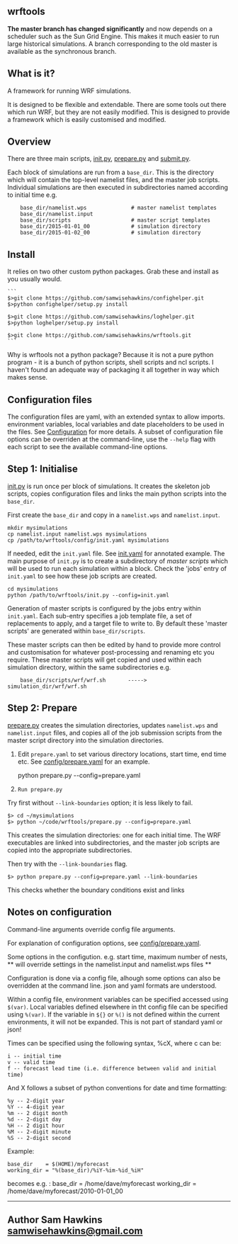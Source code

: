 wrftools
--------

**The master branch has changed significantly** and now depends on a scheduler such 
as the Sun Grid Engine.  This makes it much easier to run large historical simulations. 
A branch corresponding to the old master is available as the synchronous branch.

## What is it?

A framework for running WRF simulations.

It is designed to be flexible and extendable. There are some tools out there
which run WRF, but they are not easily modified. This is designed to provide 
a framework which is easily customised and modified. 



## Overview

There are three main scripts, [init.py](init.py), [prepare.py](prepare.py) and [submit.py](submit.py). 

Each block of simulations are run from a `base_dir`. This is the directory which will contain the top-level
namelist files, and the master job scripts. Individual simulations are then executed in subdirectories named 
according to initial time  e.g. 

```
    base_dir/namelist.wps              # master namelist templates
    base_dir/namelist.input
    base_dir/scripts                   # master script templates
    base_dir/2015-01-01_00             # simulation directory
    base_dir/2015-01-02_00             # simulation directory
```    


## Install

It relies on two other custom python packages. Grab these and install as you usually would. 
   
    ```
    $>git clone https://github.com/samwisehawkins/confighelper.git
    $>python confighelper/setup.py install

    $>git clone https://github.com/samwisehawkins/loghelper.git
    $>python loghelper/setup.py install

    $>git clone https://github.com/samwisehawkins/wrftools.git
    ```

Why is wrftools not a python package? Because it is not a pure python program - it is a bunch of 
python scripts, shell scripts and ncl scripts. I haven't found an adequate way of packaging it all 
together in  way which makes sense.

## Configuration files
    
The configuration files are yaml, with an extended syntax to allow imports. environment variables,
local variables and date placeholders to be used in the files. See [Configuration](##configuration) for more details.
A subset of configuration file options can be overriden at the command-line, use the `--help` flag with each script to 
see the available command-line options.

    
## Step 1: Initialise


[init.py](init.py) is run once per block of simulations. It creates the skeleton job scripts, copies
configuration files and links the main python scripts into the `base_dir`.

First create the `base_dir` and copy in a `namelist.wps` and `namelist.input`.

    mkdir mysimulations
    cp namelist.input namelist.wps mysimulations
    cp /path/to/wrftools/config/init.yaml mysimulations
    
If needed, edit the `init.yaml` file. See [init.yaml](config/init.yaml) for annotated example. The main purpose of  `init.py` 
is to create a subdirectory of *master scripts* which will be used to run each simulation within a block.  Check the 'jobs' entry of `init.yaml` 
to see how these job scripts are created.

    
    cd mysimulations
    python /path/to/wrftools/init.py --config=init.yaml

Generation of master scripts is configured by the jobs entry within `init.yaml`. Each sub-entry specifies a 
job template file, a set of replacements to apply, and a target file to write to.  By default these 'master scripts'
are generated within `base_dir/scripts`. 
    
These master scripts can then be edited by hand to provide more control and customisation for whatever post-processing and renaming etc you require. 
These master scripts will get copied and used within each simulation directory, within the same subdirectories e.g.

```
    base_dir/scripts/wrf/wrf.sh       ----->        simulation_dir/wrf/wrf.sh
```    
    
## Step 2: Prepare

[prepare.py](prepare.py) creates the simulation directories, updates `namelist.wps` and 
`namelist.input` files, and copies all of the job submission scripts from the master script directory
into the simulation directories. 

1. Edit `prepare.yaml` to set various directory locations, start time, end time etc. See [config/prepare.yaml](config/prepare.yaml) 
for an example. 

    python prepare.py --config=prepare.yaml
     
    
2. `Run prepare.py`
 
Try first without `--link-boundaries` option; it is less likely to fail.
 
    $> cd ~/mysimulations
    $> python ~/code/wrftools/prepare.py --config=prepare.yaml

This creates the simulation directories: one for each initial time.  The WRF executables are linked into subdirectories, and the master job scripts
are copied into the appropriate subdirectories.
    
Then try with the  `--link-boundaries` flag. 
    
    $> python prepare.py --config=prepare.yaml --link-boundaries

This checks whether the boundary conditions exist and links     
    
    
## Notes on configuration

Command-line arguments override config file arguments. 

For explanation of configuration options, see [config/prepare.yaml](config/prepare.yaml).

Some options in the configution. e.g. start time, maximum number of nests, 
** will override settings in the namelist.input and namelist.wps files **

Configuration is done via a config file, alhough some options can also be overridden 
at the command line. json and yaml formats are understood. 

Within a config file, environment variables can be specified accessed using `$(var)`.
Local variables defined elsewhere in tht config file can be specified  using `%(var)`.
If the variable in `${}` or `%()` is not defined within the current environments,
it will not be expanded. This is not part of standard yaml or json!

Times can be specified using the following syntax, %cX, where c can be:
  
    i -- initial time 
    v -- valid time 
    f -- forecast lead time (i.e. difference between valid and initial time)

And X follows a subset of python conventions for date and time formatting:

    %y -- 2-digit year
    %Y -- 4-digit year
    %m -- 2 digit month
    %d -- 2-digit day
    %H -- 2 digit hour
    %M -- 2-digit minute
    %S -- 2-digit second 


Example:

    base_dir    = $(HOME)/myforecast
    working_dir = "%(base_dir)/%iY-%im-%id_%iH"
    
becomes e.g. :
    base_dir = /home/dave/myforecast
    working_dir = /home/dave/myforecast/2010-01-01_00



 
----------
Author 
Sam Hawkins
samwisehawkins@gmail.com
---------

